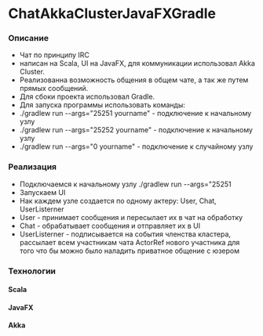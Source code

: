 # ChatAkkaClusterJavaFXGradle
### Описание
* Чат по принципу IRC
* написан на Scala, UI на JavaFX, для коммуникации использовал Akka Cluster.
* Реализованна возможность общения в общем чате, а так же путем прямых сообщений.
* Для сбоки проекта использовал Gradle.
* Для запуска программы использовать команды:
* ./gradlew run --args="25251 yourname" - подключение к начальному узлу
* ./gradlew run --args="25252 yourname" - подключение к начальному узлу
* ./gradlew run --args="0 yourname" - подключение к случайному узлу
### Реализация
* Подключаемся к начальному узлу ./gradlew run --args="25251
* Запускаем UI
* Нак каждем узле создается по одному актеру: User, Chat, UserListerner
* User - принимает сообщения и пересылает их в чат на обработку
* Chat - обрабатывает сообщения и отправляет их в UI
* UserListerner -  подписывается на события членства кластера, рассылает всем участникам
чата ActorRef нового участника для того что бы можно было наладить приватное общение с юзером
### Технологии 
#### Scala
#### JavaFX
#### Akka
